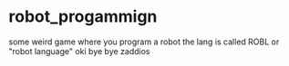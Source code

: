 # robot_progammign
some weird game where you program a robot
the lang is called ROBL
or "robot language"
oki bye bye zaddios

